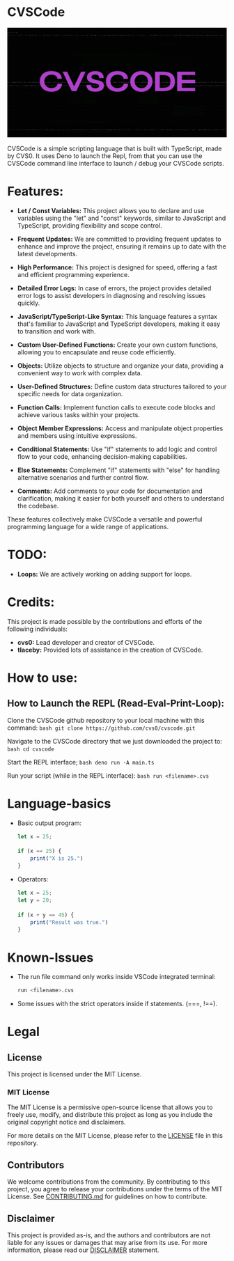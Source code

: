# CVSCode

![](images/banner.png)

CVSCode is a simple scripting language that is built with TypeScript, made by CVS0. It uses Deno to launch the Repl, from that you can use the CVSCode command line interface to launch / debug your  CVSCode scripts.

# Features:

- **Let / Const Variables:** This project allows you to declare and use variables using the "let" and "const" keywords, similar to JavaScript and TypeScript, providing flexibility and scope control.

- **Frequent Updates:** We are committed to providing frequent updates to enhance and improve the project, ensuring it remains up to date with the latest developments.

- **High Performance:** This project is designed for speed, offering a fast and efficient programming experience.

- **Detailed Error Logs:** In case of errors, the project provides detailed error logs to assist developers in diagnosing and resolving issues quickly.

- **JavaScript/TypeScript-Like Syntax:** This language features a syntax that's familiar to JavaScript and TypeScript developers, making it easy to transition and work with.

- **Custom User-Defined Functions:** Create your own custom functions, allowing you to encapsulate and reuse code efficiently.

- **Objects:** Utilize objects to structure and organize your data, providing a convenient way to work with complex data.

- **User-Defined Structures:** Define custom data structures tailored to your specific needs for data organization.

- **Function Calls:** Implement function calls to execute code blocks and achieve various tasks within your projects.

- **Object Member Expressions:** Access and manipulate object properties and members using intuitive expressions.

- **Conditional Statements:** Use "if" statements to add logic and control flow to your code, enhancing decision-making capabilities.

- **Else Statements:** Complement "if" statements with "else" for handling alternative scenarios and further control flow.

- **Comments:** Add comments to your code for documentation and clarification, making it easier for both yourself and others to understand the codebase.

These features collectively make CVSCode a versatile and powerful programming language for a wide range of applications.

# TODO:

- **Loops:** We are actively working on adding support for loops.

# Credits:

This project is made possible by the contributions and efforts of the following individuals:

- **cvs0:** Lead developer and creator of CVSCode.
- **tlaceby:** Provided lots of assistance in the creation of CVSCode.

# How to use:
## How to Launch the REPL (Read-Eval-Print-Loop):
  Clone the CVSCode github repository to your local machine with this command:
    ```bash
    git clone https://github.com/cvs0/cvscode.git
    ```

  Navigate to the CVSCode directory that we just downloaded the project to:
    ```bash
    cd cvscode
    ```

  Start the REPL interface;
    ```bash
    deno run -A main.ts
    ```

  Run your script (while in the REPL interface):
    ```bash
    run <filename>.cvs
    ```

# Language-basics

* Basic output program:
    ```typescript
    let x = 25;

    if (x == 25) {
        print("X is 25.")
    }
    ```

* Operators:
    ```typescript
    let x = 25;
    let y = 20;

    if (x + y == 45) {
        print("Result was true.")
    }
    ```

# Known-Issues

* The run file command only works inside VSCode integrated terminal:
    ```bash
    run <filename>.cvs
    ```
    
* Some issues with the strict operators inside if statements. (===, !==).

# Legal

## License

This project is licensed under the MIT License.

### MIT License

The MIT License is a permissive open-source license that allows you to freely use, modify, and distribute this project as long as you include the original copyright notice and disclaimers. 

For more details on the MIT License, please refer to the [LICENSE](LICENSE) file in this repository.

## Contributors

We welcome contributions from the community. By contributing to this project, you agree to release your contributions under the terms of the MIT License. See [CONTRIBUTING.md](CONTRIBUTING.md) for guidelines on how to contribute.

## Disclaimer

This project is provided as-is, and the authors and contributors are not liable for any issues or damages that may arise from its use. For more information, please read our [DISCLAIMER](DISCLAIMER.md) statement.

